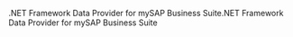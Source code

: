 <span data-ttu-id="d8a02-101">.NET Framework Data Provider for mySAP Business Suite</span><span class="sxs-lookup"><span data-stu-id="d8a02-101">.NET Framework Data Provider for mySAP Business Suite</span></span>